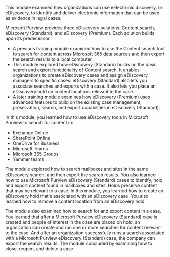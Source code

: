 This module examined how organizations can use eElectronic discovery, or eDiscovery, to identify and deliver electronic information that can be used as evidence in legal cases.

Microsoft Purview provides three eDiscovery solutions: Content search, eDiscovery (Standard), and eDiscovery (Premium). Each solution builds upon its predecessor.

 -  A previous training module examined how to use the Content search tool to search for content across Microsoft 365 data sources and then export the search results to a local computer.
 -  This module explored how eDiscovery (Standard) builds on the basic search and export functionality of Content search. It enables organizations to create eDiscovery cases and assign eDiscovery managers to specific cases. eDiscovery (Standard) also lets you associate searches and exports with a case. It also lets you place an eDiscovery hold on content locations relevant to the case.
 -  A later training module examines how eDiscovery (Premium) uses advanced features to build on the existing case management, preservation, search, and export capabilities in eDiscovery (Standard).

In this module, you learned how to use eDiscovery tools in Microsoft Purview to search for content in:

 -  Exchange Online
 -  SharePoint Online
 -  OneDrive for Business
 -  Microsoft Teams
 -  Microsoft 365 Groups
 -  Yammer teams

The module explored how to search mailboxes and sites in the same eDiscovery search, and then export the search results. You also learned how to use Microsoft Purview eDiscovery (Standard) cases to identify, hold, and export content found in mailboxes and sites. Holds preserve content that may be relevant to a case. In this module, you learned how to create an eDiscovery hold that's associated with an eDiscovery case. You also learned how to remove a content location from an eDiscovery hold.

The module also examined how to search for and export content in a case. You learned that after a Microsoft Purview eDiscovery (Standard) case is created and people of interest in the case are placed on hold, an organization can create and run one or more searches for content relevant to the case. And after an organization successfully runs a search associated with a Microsoft Purview eDiscovery (Standard) case, the company can export the search results. The module concluded by examining how to close, reopen, and delete a case.
